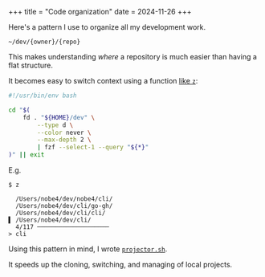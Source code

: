 +++
title = "Code organization"
date = 2024-11-26
+++

Here's a pattern I use to organize all my development work.

```shell
~/dev/{owner}/{repo}
```

This makes understanding _where_ a repository is much easier than having a flat
structure.

It becomes easy to switch context using a function
[like `z`](https://github.com/nobe4/dotfiles/blob/main/functions/z):

```bash
#!/usr/bin/env bash

cd "$(
	fd . "${HOME}/dev" \
		--type d \
		--color never \
		--max-depth 2 \
		| fzf --select-1 --query "${*}"
)" || exit
```

E.g.
```shell
$ z

  /Users/nobe4/dev/nobe4/cli/
  /Users/nobe4/dev/cli/go-gh/
  /Users/nobe4/dev/cli/cli/
▌ /Users/nobe4/dev/cli/
  4/117 ────────────────────
> cli
```

Using this pattern in mind, I wrote
[`projector.sh`](https://github.com/nobe4/projector.sh).

It speeds up the cloning, switching, and managing of local projects.
